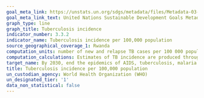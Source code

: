 ```yaml
---
goal_meta_link: https://unstats.un.org/sdgs/metadata/files/Metadata-03-03-02.pdf
goal_meta_link_text: United Nations Sustainable Development Goals Metadata (PDF 61 KB)
graph_type: line
graph_title: Tuberculosis incidence
indicator_number: 3.3.2
indicator_name: Tuberculosis incidence per 100,000 population
source_geographical_coverage_1: Rwanda
computation_units: number of new and relapse TB cases per 100 000 population.
computation_calculations: Estimates of TB incidence are produced through a consultative and analytical process led by WHO and are published annually. These estimates are based on annual case notifications, assessments of the quality and coverage of TB notification data, national surveys of the prevalence of TB disease and information from death (vital) registration systems.
target_name: By 2030, end the epidemics of AIDS, tuberculosis, malaria and neglected tropical diseases and combat hepatitis, water-borne diseases and other communicable diseases
title: Tuberculosis incidence per 100,000 population
un_custodian_agency: World Health Organization (WHO)
un_designated_tier: '1'
data_non_statistical: false
---
```

